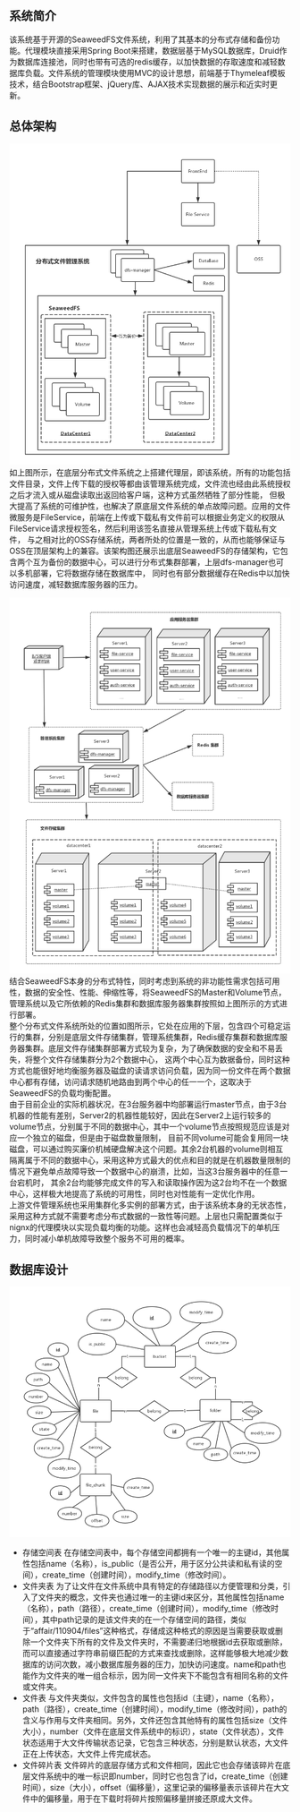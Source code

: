 ## 系统简介
   该系统基于开源的SeaweedFS文件系统，利用了其基本的分布式存储和备份功能。代理模块直接采用Spring Boot来搭建，数据层基于MySQL数据库，Druid作为数据库连接池，同时也带有可选的redis缓存，以加快数据的存取速度和减轻数据库负载。文件系统的管理模块使用MVC的设计思想，前端基于Thymeleaf模板技术，结合Bootstrap框架、jQuery库、AJAX技术实现数据的展示和近实时更新。
## 总体架构
![分布式文件系统架构图](img/分布式文件系统架构.png)
如上图所示，在底层分布式文件系统之上搭建代理层，即该系统，所有的功能包括文件目录，文件上传下载的授权等都由该管理系统完成，文件流也经由此系统授权之后才流入或从磁盘读取出返回给客户端，这种方式虽然牺牲了部分性能，
但极大提高了系统的可维护性，也解决了原底层文件系统的单点故障问题。应用的文件微服务是FileService，前端在上传或下载私有文件前可以根据业务定义的权限从FileService请求授权签名，然后利用该签名直接从管理系统上传或下载私有文件，
与之相对比的OSS存储系统，两者所处的位置是一致的，从而也能够保证与OSS在顶层架构上的兼容。该架构图还展示出底层SeaweedFS的存储架构，它包含两个互为备份的数据中心，可以进行分布式集群部署，上层dfs-manager也可以多机部署，它将数据存储在数据库中，
同时也有部分数据缓存在Redis中以加快访问速度，减轻数据库服务器的压力。

![部署架构图](img/SeaweedFS部署架构.png)
结合SeaweedFS本身的分布式特性，同时考虑到系统的非功能性需求包括可用性，数据的安全性、性能、伸缩性等，将SeaweedFS的Master和Volume节点，管理系统以及它所依赖的Redis集群和数据库服务器集群按照如上图所示的方式进行部署。  
整个分布式文件系统所处的位置如图所示，它处在应用的下层，包含四个可稳定运行的集群，分别是底层文件存储集群，管理系统集群，Redis缓存集群和数据库服务器集群。底层文件存储集群部署方式较为复杂，为了确保数据的安全和不易丢失，将整个文件存储集群分为2个数据中心，
这两个中心互为数据备份，同时这种方式也能很好地均衡服务器及磁盘的读请求访问负载，因为同一份文件在两个数据中心都有存储，访问请求随机地路由到两个中心的任一一个，这取决于SeaweedFS的负载均衡配置。  
由于目前企业的实际机器状况，在3台服务器中均部署运行master节点，由于3台机器的性能有差别，Server2的机器性能较好，因此在Server2上运行较多的volume节点，分别属于不同的数据中心，其中一个volume节点按照规范应该是对应一个独立的磁盘，但是由于磁盘数量限制，
目前不同volume可能会复用同一块磁盘，可以通过购买廉价机械硬盘解决这个问题。其余2台机器的volume则相互隔离属于不同的数据中心，采用这种方式最大的优点和目的就是在机器数量限制的情况下避免单点故障导致一个数据中心的崩溃，比如，当这3台服务器中的任意一台宕机时，
其余2台均能够完成文件的写入和读取操作因为这2台均不在一个数据中心，这样极大地提高了系统的可用性，同时也对性能有一定优化作用。  
上游文件管理系统也采用集群化多实例的部署方式，由于该系统本身的无状态性，采用这种方式就不需要考虑分布式数据的一致性等问题。上层也只需配置类似于nignx的代理模块以实现负载均衡的功能。这样也会减轻高负载情况下的单机压力，同时减小单机故障导致整个服务不可用的概率。

## 数据库设计
![实体关系图](img/实体图.png)
- 存储空间表
在存储空间表中，每个存储空间都拥有一个唯一的主键id，其他属性包括name（名称），is_public（是否公开，用于区分公共读和私有读的空间），create_time（创建时间），modify_time（修改时间）。
- 文件夹表
为了让文件在文件系统中具有特定的存储路径以方便管理和分类，引入了文件夹的概念，文件夹也通过唯一的主键id来区分，其他属性包括name（名称），path（路径），create_time（创建时间），modify_time（修改时间），其中path记录的是该文件夹的在一个存储空间的路径，类似于“affair/110904/files”这种格式，存储成这种格式的原因是当需要获取或删除一个文件夹下所有的文件及文件夹时，不需要递归地根据id去获取或删除，而可以直接通过字符串前缀匹配的方式来查找或删除，这样能够极大地减少数据库的访问次数，减小数据库服务器的压力，加快访问速度。name和path也能作为文件夹的唯一组合标示，因为同一文件夹下不能包含有相同名称的文件或文件夹。
- 文件表
与文件夹类似，文件包含的属性也包括id（主键），name（名称），path（路径），create_time（创建时间），modify_time（修改时间），path的含义与作用与文件夹相同。另外，文件还包含其他特有的属性包括size（文件大小），number（文件在底层文件系统中的标识），state（文件状态），文件状态适用于大文件传输状态记录，它包含三种状态，分别是默认状态，大文件正在上传状态，大文件上传完成状态。
- 文件碎片表
文件碎片的底层存储方式和文件相同，因此它也会存储该碎片在底层文件系统中的唯一标识即number，同时它也包含了id，create_time（创建时间），size（大小），offset（偏移量），这里记录的偏移量表示该碎片在大文件中的偏移量，用于在下载时将碎片按照偏移量拼接还原成大文件。




